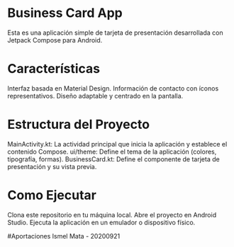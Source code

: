 # Business Card App
  Esta es una aplicación simple de tarjeta de presentación desarrollada con Jetpack Compose para Android. 
  
# Características
  Interfaz basada en Material Design.
  Información de contacto con íconos representativos.
  Diseño adaptable y centrado en la pantalla.
  
# Estructura del Proyecto
  MainActivity.kt: La actividad principal que inicia la aplicación y establece el contenido Compose.
  ui/theme: Define el tema de la aplicación (colores, tipografía, formas).
  BusinessCard.kt: Define el componente de tarjeta de presentación y su vista previa.
  
# Como Ejecutar
  Clona este repositorio en tu máquina local.
  Abre el proyecto en Android Studio.
  Ejecuta la aplicación en un emulador o dispositivo físico.

#Aportaciones
  Ismel Mata - 20200921
